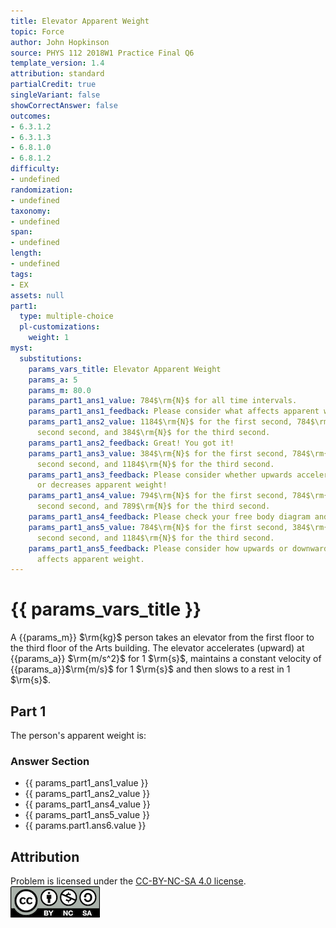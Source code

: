 ```yaml
---
title: Elevator Apparent Weight
topic: Force
author: John Hopkinson
source: PHYS 112 2018W1 Practice Final Q6
template_version: 1.4
attribution: standard
partialCredit: true
singleVariant: false
showCorrectAnswer: false
outcomes:
- 6.3.1.2
- 6.3.1.3
- 6.8.1.0
- 6.8.1.2
difficulty:
- undefined
randomization:
- undefined
taxonomy:
- undefined
span:
- undefined
length:
- undefined
tags:
- EX
assets: null
part1:
  type: multiple-choice
  pl-customizations:
    weight: 1
myst:
  substitutions:
    params_vars_title: Elevator Apparent Weight
    params_a: 5
    params_m: 80.0
    params_part1_ans1_value: 784$\rm{N}$ for all time intervals.
    params_part1_ans1_feedback: Please consider what affects apparent weight.
    params_part1_ans2_value: 1184$\rm{N}$ for the first second, 784$\rm{N}$ for the
      second second, and 384$\rm{N}$ for the third second.
    params_part1_ans2_feedback: Great! You got it!
    params_part1_ans3_value: 384$\rm{N}$ for the first second, 784$\rm{N}$ for the
      second second, and 1184$\rm{N}$ for the third second.
    params_part1_ans3_feedback: Please consider whether upwards acceleration increases
      or decreases apparent weight!
    params_part1_ans4_value: 794$\rm{N}$ for the first second, 784$\rm{N}$ for the
      second second, and 789$\rm{N}$ for the third second.
    params_part1_ans4_feedback: Please check your free body diagram and calculations!
    params_part1_ans5_value: 784$\rm{N}$ for the first second, 384$\rm{N}$ for the
      second second, and 1184$\rm{N}$ for the third second.
    params_part1_ans5_feedback: Please consider how upwards or downwards acceleration
      affects apparent weight.
---
```

# {{ params_vars_title }}
A {{params_m}} $\rm{kg}$ person takes an elevator from the first floor to the third floor of the Arts building. The elevator accelerates (upward) at {{params_a}} $\rm{m/s^2}$ for 1 $\rm{s}$, maintains a constant velocity of {{params_a}}$\rm{m/s}$ for 1 $\rm{s}$ and then slows to a rest in 1 $\rm{s}$.

## Part 1

The person's apparent weight is:

### Answer Section

- {{ params_part1_ans1_value }}
- {{ params_part1_ans2_value }}
- {{ params_part1_ans4_value }}
- {{ params_part1_ans5_value }}
- {{ params.part1.ans6.value }}

## Attribution

Problem is licensed under the [CC-BY-NC-SA 4.0 license](https://creativecommons.org/licenses/by-nc-sa/4.0/).<br> ![The Creative Commons 4.0 license requiring attribution-BY, non-commercial-NC, and share-alike-SA license.](https://raw.githubusercontent.com/firasm/bits/master/by-nc-sa.png)